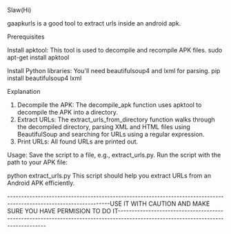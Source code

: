 Slaw(Hi)

gaapkurls is a good tool to extract urls inside an android apk.

Prerequisites

Install apktool: This tool is used to decompile and recompile APK files.
sudo apt-get install apktool

Install Python libraries: You'll need beautifulsoup4 and lxml for parsing.
pip install beautifulsoup4 lxml


Explanation
1. Decompile the APK: The decompile_apk function uses apktool to decompile the APK into a directory.
2. Extract URLs: The extract_urls_from_directory function walks through the decompiled directory, parsing XML and HTML files using BeautifulSoup and searching for URLs using a regular expression.
3. Print URLs: All found URLs are printed out.

Usage:
Save the script to a file, e.g., extract_urls.py.
Run the script with the path to your APK file:

python extract_urls.py
This script should help you extract URLs from an Android APK efficiently.

-------------------------------------------------------------------------------------------------------------------USE IT WITH CAUTION AND MAKE SURE YOU HAVE PERMISION TO DO IT----------------------------------------------------------------------------------------------------------------------------------
